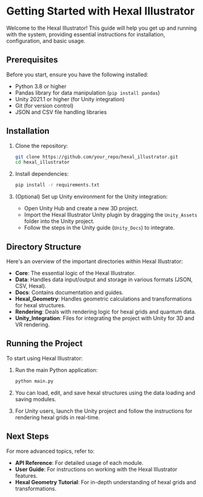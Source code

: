 
# Getting Started with Hexal Illustrator

Welcome to the Hexal Illustrator! This guide will help you get up and running with the system, providing essential instructions for installation, configuration, and basic usage.

## Prerequisites

Before you start, ensure you have the following installed:

- Python 3.8 or higher
- Pandas library for data manipulation (`pip install pandas`)
- Unity 2021.1 or higher (for Unity integration)
- Git (for version control)
- JSON and CSV file handling libraries

## Installation

1. Clone the repository:
   ```bash
   git clone https://github.com/your_repo/hexal_illustrator.git
   cd hexal_illustrator
   ```

2. Install dependencies:
   ```bash
   pip install -r requirements.txt
   ```

3. (Optional) Set up Unity environment for the Unity integration:
   - Open Unity Hub and create a new 3D project.
   - Import the Hexal Illustrator Unity plugin by dragging the `Unity_Assets` folder into the Unity project.
   - Follow the steps in the Unity guide (`Unity_Docs`) to integrate.

## Directory Structure

Here's an overview of the important directories within Hexal Illustrator:

- **Core**: The essential logic of the Hexal Illustrator.
- **Data**: Handles data input/output and storage in various formats (JSON, CSV, Hexal).
- **Docs**: Contains documentation and guides.
- **Hexal_Geometry**: Handles geometric calculations and transformations for hexal structures.
- **Rendering**: Deals with rendering logic for hexal grids and quantum data.
- **Unity_Integration**: Files for integrating the project with Unity for 3D and VR rendering.

## Running the Project

To start using Hexal Illustrator:

1. Run the main Python application:
   ```bash
   python main.py
   ```

2. You can load, edit, and save hexal structures using the data loading and saving modules.

3. For Unity users, launch the Unity project and follow the instructions for rendering hexal grids in real-time.

## Next Steps

For more advanced topics, refer to:

- **API Reference**: For detailed usage of each module.
- **User Guide**: For instructions on working with the Hexal Illustrator features.
- **Hexal Geometry Tutorial**: For in-depth understanding of hexal grids and transformations.

